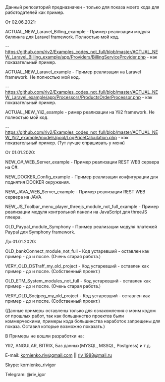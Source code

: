 Данный репозиторий предназначен - только для показа моего кода для работодателей как пример. 


От 02.06.2021:

ACTUAL_NEW_Laravel_Billing_example - Пример реализации модуля биллинга для Laravel framework. Полностью мой код. 

-- https://github.com/riv2/Examples_codes_not_full/blob/master/ACTUAL_NEW_Laravel_Billing_example/app/Providers/BillingServiceProvider.php - как показательный пример.


ACTUAL_NEW_Laravel_example - Пример реализации на Laravel framework. Не полностью мой код. 

-- https://github.com/riv2/Examples_codes_not_full/blob/master/ACTUAL_NEW_Laravel_example/app/Processors/ProductsOrderProcessor.php - как показательный пример.


ACTUAL_NEW_Yii2_example - ример реализации на Yii2 framework. Не полностью мой код. 

-- https://github.com/riv2/Examples_codes_not_full/blob/master/ACTUAL_NEW_Yii2_example/models/pool/LogPriceCalculation.php - как показательный пример. (Тут лучше спрашивать у меня)


От 01.01.2020:

NEW_C#_WEB_Server_example - Пример реализации REST WEB сервера на C#.

NEW_DOCKER_Config_example - Пример реализации конфигурации для поднятия DOCKER окружения.

NEW_JAVA_WEB_Server_example - Пример реализации REST WEB сервера на JAVA.

NEW_JS_Toolbar_menu_player_threejs_module_not_full_example - Пример реализации модуля контрольной панели на JavaScript для threeJS плеера. 

OLD_Paypal_module_Symphony - Пример реализации модуля платежей Paypal для Symphony framework.


До 01.01.2020:

OLD_bankConnect_module_not_full - Код устаревший - оставлен как пример - до и после. (Очень старая работа.)

VERY_OLD_DSTraff_my_old_project - Код устаревший - оставлен как пример - до и после. (Собственный проект.)

OLD_ETM_System_modules_not_full - Код устаревший - оставлен как пример - до и после. (Очень старая работа.)

VERY_OLD_Socjpeg_my_old_project - Код устаревший - оставлен как пример - до и после. (Собственный проект.)

(Данные примеры оставлены только для ознакомления с моим кодом от прошлых работ, так как большинство проектов были коммерческими, примеры кода большинства наработок запрещены для показа. Оставил которые возможно показать.)


В Примеры не вошли разработки на: 

YII2, ANGULAR, BITRIX, Баз данных(MYSQL, MSSQL, Postgress) и т д.


E-mail:  kornienko.riv@gmail.com || riv_1988@mail.ru

Skype:   kornienko_rivigor

Telegram: @riv_igor